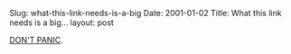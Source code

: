 Slug: what-this-link-needs-is-a-big
Date: 2001-01-02
Title: What this link needs is a big...
layout: post

<a href="http://www.h2g2.com/">DON&#39;T PANIC</a>.
